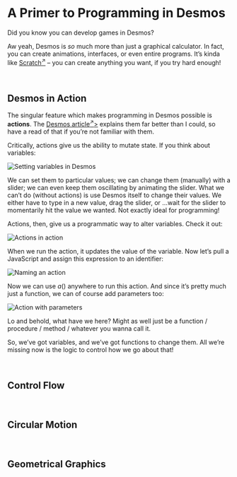 # A Primer to Programming in Desmos
<!-- #SQUARK live!
| dest = desmos/dev
| index = desmos / dev / writing
| shard = #INDEX
| date = 2024 autumn
-->

Did you know you can develop games in Desmos?

Aw yeah, Desmos is *so* much more than just a graphical calculator. In fact, you can create animations, interfaces, or even entire programs. It’s kinda like [Scratch<sup>↗</sup>](https://scratch.mit.edu) – you can create anything you want, if you try hard enough!


<br>


## Desmos in Action

The singular feature which makes programming in Desmos possible is **actions**. The [Desmos article<sup>↗</sup>>](https://help.desmos.com/hc/en-us/articles/4407725009165-Actions) explains them far better than I could, so have a read of that if you’re not familiar with them.

Critically, actions give us the ability to mutate state. If you think about variables:

![Setting variables in Desmos](.assets/desmos/dev/primer/variables.png)

We can set them to particular values; we can change them (manually) with a slider; we can even keep them oscillating by animating the slider. What we can’t do (without actions) is use Desmos itself to change their values. We either have to type in a new value, drag the slider, or ...wait for the slider to momentarily hit the value we wanted. Not exactly ideal for programming!

Actions, then, give us a programmatic way to alter variables. Check it out:

![Actions in action](.assets/desmos/dev/primer/actions.png)

When we run the action, it updates the value of the variable. Now let’s pull a JavaScript and assign this expression to an identifier:

![Naming an action](.assets/desmos/dev/primer/naming-action.png)

Now we can use $a()$ anywhere to run this action. And since it’s pretty much just a function, we can of course add parameters too:

![Action with parameters](.assets/desmos/dev/primer/action-parameters.png)

Lo and behold, what have we here? Might as well just be a function / procedure / method / whatever you wanna call it.

So, we’ve got variables, and we’ve got functions to change them. All we’re missing now is the logic to control how we go about that!


<br>


## Control Flow


<br>


## Circular Motion


<br>


## Geometrical Graphics


<br>
